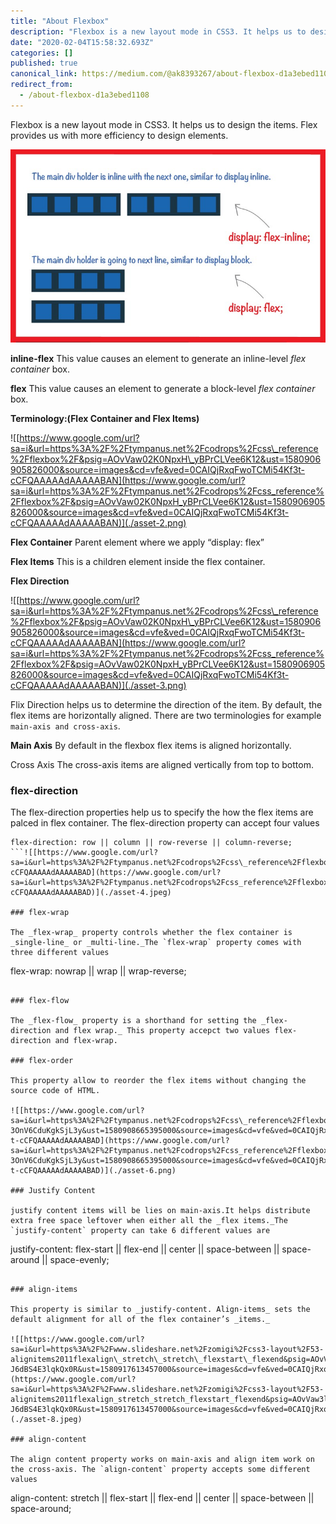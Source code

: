 ```yaml
---
title: "About Flexbox"
description: "Flexbox is a new layout mode in CSS3. It helps us to design the items. Flex provides us with more efficiency to design elements."
date: "2020-02-04T15:58:32.693Z"
categories: []
published: true
canonical_link: https://medium.com/@ak8393267/about-flexbox-d1a3ebed1108
redirect_from:
  - /about-flexbox-d1a3ebed1108
---
```


Flexbox is a new layout mode in CSS3. It helps us to design the items. Flex provides us with more efficiency to design elements.

![](./asset-1.jpeg)

**inline-flex** This value causes an element to generate an inline-level _flex container_ box.

**flex** This value causes an element to generate a block-level _flex container_ box.

**Terminology:(Flex Container and Flex Items)**

![[https://www.google.com/url?sa=i&url=https%3A%2F%2Ftympanus.net%2Fcodrops%2Fcss\_reference%2Fflexbox%2F&psig=AOvVaw02K0NpxH\_yBPrCLVee6K12&ust=1580906905826000&source=images&cd=vfe&ved=0CAIQjRxqFwoTCMi54Kf3t-cCFQAAAAAdAAAAABAN](https://www.google.com/url?sa=i&url=https%3A%2F%2Ftympanus.net%2Fcodrops%2Fcss_reference%2Fflexbox%2F&psig=AOvVaw02K0NpxH_yBPrCLVee6K12&ust=1580906905826000&source=images&cd=vfe&ved=0CAIQjRxqFwoTCMi54Kf3t-cCFQAAAAAdAAAAABAN)](./asset-2.png)

**Flex Container** Parent element where we apply “display: flex”

**Flex Items** This is a children element inside the flex container.

**Flex Direction**

![[https://www.google.com/url?sa=i&url=https%3A%2F%2Ftympanus.net%2Fcodrops%2Fcss\_reference%2Fflexbox%2F&psig=AOvVaw02K0NpxH\_yBPrCLVee6K12&ust=1580906905826000&source=images&cd=vfe&ved=0CAIQjRxqFwoTCMi54Kf3t-cCFQAAAAAdAAAAABAN](https://www.google.com/url?sa=i&url=https%3A%2F%2Ftympanus.net%2Fcodrops%2Fcss_reference%2Fflexbox%2F&psig=AOvVaw02K0NpxH_yBPrCLVee6K12&ust=1580906905826000&source=images&cd=vfe&ved=0CAIQjRxqFwoTCMi54Kf3t-cCFQAAAAAdAAAAABAN)](./asset-3.png)

Flix Direction helps us to determine the direction of the item. By default, the flex items are horizontally aligned. There are two terminologies for example `main-axis and cross-axis`.

**Main Axis** By default in the flexbox flex items is aligned horizontally.

Cross Axis The cross-axis items are aligned vertically from top to bottom.

### flex-direction

The flex-direction properties help us to specify the how the flex items are palced in flex container. The flex-direction property can accept four values

```
flex-direction: row || column || row-reverse || column-reverse;
```![[https://www.google.com/url?sa=i&url=https%3A%2F%2Ftympanus.net%2Fcodrops%2Fcss\_reference%2Fflexbox%2F&psig=AOvVaw3jQk4Z3TAciuLFQ9o1UYGp&ust=1580908171674000&source=images&cd=vfe&ved=0CAIQjRxqFwoTCPD8poL8t-cCFQAAAAAdAAAAABAD](https://www.google.com/url?sa=i&url=https%3A%2F%2Ftympanus.net%2Fcodrops%2Fcss_reference%2Fflexbox%2F&psig=AOvVaw3jQk4Z3TAciuLFQ9o1UYGp&ust=1580908171674000&source=images&cd=vfe&ved=0CAIQjRxqFwoTCPD8poL8t-cCFQAAAAAdAAAAABAD)](./asset-4.jpeg)

### flex-wrap

The _flex-wrap_ property controls whether the flex container is _single-line_ or _multi-line._The `flex-wrap` property comes with three different values

```
flex-wrap: nowrap || wrap || wrap-reverse;
```![[https://www.google.com/url?sa=i&url=https%3A%2F%2Fwww.pinterest.com%2Figgil9191%2Fcss%2F&psig=AOvVaw37tn6532ctmbg77\_\_SzGxm&ust=1580908378659000&source=images&cd=vfe&ved=0CAIQjRxqFwoTCPDB0un8t-cCFQAAAAAdAAAAABAD](https://www.google.com/url?sa=i&url=https%3A%2F%2Fwww.pinterest.com%2Figgil9191%2Fcss%2F&psig=AOvVaw37tn6532ctmbg77__SzGxm&ust=1580908378659000&source=images&cd=vfe&ved=0CAIQjRxqFwoTCPDB0un8t-cCFQAAAAAdAAAAABAD)](./asset-5.png)

### flex-flow

The _flex-flow_ property is a shorthand for setting the _flex-direction and flex wrap._ This property accepct two values flex-direction and flex-wrap.

### flex-order

This property allow to reorder the flex items without changing the source code of HTML.

![[https://www.google.com/url?sa=i&url=https%3A%2F%2Ftympanus.net%2Fcodrops%2Fcss\_reference%2Fflexbox%2F&psig=AOvVaw08ue6-3OnV6CduKgkSjL3y&ust=1580908665395000&source=images&cd=vfe&ved=0CAIQjRxqFwoTCIDjjYL-t-cCFQAAAAAdAAAAABAD](https://www.google.com/url?sa=i&url=https%3A%2F%2Ftympanus.net%2Fcodrops%2Fcss_reference%2Fflexbox%2F&psig=AOvVaw08ue6-3OnV6CduKgkSjL3y&ust=1580908665395000&source=images&cd=vfe&ved=0CAIQjRxqFwoTCIDjjYL-t-cCFQAAAAAdAAAAABAD)](./asset-6.png)

### Justify Content

justify content items will be lies on main-axis.It helps distribute extra free space leftover when either all the _flex items._The `justify-content` property can take 6 different values are

```
justify-content: flex-start || flex-end || center || space-between || space-around || space-evenly;
```![[https://www.google.com/url?sa=i&url=https%3A%2F%2Fopenclassrooms.com%2Fen%2Fcourses%2F5295881-create-web-page-layouts-with-css%2F5415181-align-items-and-justify-content&psig=AOvVaw0J\_vCqEClZ\_MgnOXN8AAN8&ust=1580917415288000&source=images&cd=vfe&ved=0CAIQjRxqFwoTCKC1oL2euOcCFQAAAAAdAAAAABAD](https://www.google.com/url?sa=i&url=https%3A%2F%2Fopenclassrooms.com%2Fen%2Fcourses%2F5295881-create-web-page-layouts-with-css%2F5415181-align-items-and-justify-content&psig=AOvVaw0J_vCqEClZ_MgnOXN8AAN8&ust=1580917415288000&source=images&cd=vfe&ved=0CAIQjRxqFwoTCKC1oL2euOcCFQAAAAAdAAAAABAD)](./asset-7.png)

### align-items

This property is similar to _justify-content. Align-items_ sets the default alignment for all of the flex container’s _items._

![[https://www.google.com/url?sa=i&url=https%3A%2F%2Fwww.slideshare.net%2Fzomigi%2Fcss3-layout%2F53-alignitems2011flexalign\_stretch\_stretch\_flexstart\_flexend&psig=AOvVaw3ldAeu-J6dBS4E3lqkQx0R&ust=1580917613457000&source=images&cd=vfe&ved=0CAIQjRxqFwoTCKjf\_JufuOcCFQAAAAAdAAAAABAD](https://www.google.com/url?sa=i&url=https%3A%2F%2Fwww.slideshare.net%2Fzomigi%2Fcss3-layout%2F53-alignitems2011flexalign_stretch_stretch_flexstart_flexend&psig=AOvVaw3ldAeu-J6dBS4E3lqkQx0R&ust=1580917613457000&source=images&cd=vfe&ved=0CAIQjRxqFwoTCKjf_JufuOcCFQAAAAAdAAAAABAD)](./asset-8.jpeg)

### align-content

The align content property works on main-axis and align item work on the cross-axis. The `align-content` property accepts some different values

```
align-content: stretch || flex-start || flex-end || center || space-between || space-around;
```![[https://www.google.com/url?sa=i&url=https%3A%2F%2Fcss-tricks.com%2Fsnippets%2Fcss%2Fa-guide-to-flexbox%2F&psig=AOvVaw05eOrpY8NYQFMQbN53a1RO&ust=1580917842172000&source=images&cd=vfe&ved=0CAIQjRxqFwoTCKCB6ImguOcCFQAAAAAdAAAAABAD](https://www.google.com/url?sa=i&url=https%3A%2F%2Fcss-tricks.com%2Fsnippets%2Fcss%2Fa-guide-to-flexbox%2F&psig=AOvVaw05eOrpY8NYQFMQbN53a1RO&ust=1580917842172000&source=images&cd=vfe&ved=0CAIQjRxqFwoTCKCB6ImguOcCFQAAAAAdAAAAABAD)](./asset-9.png)
